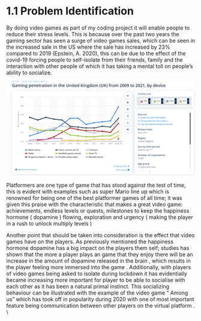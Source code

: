 # 1.1 Problem Identification

By doing video games as part of my coding project it will enable people to reduce their stress levels. This is because over the past two years the gaming sector has seen a surge of video games sales, which can be seen in the increased sale in the US where the sale has increased by 23% compared to 2019 (Epstein, A. 2020), this can be due to the effect of the covid-19 forcing people to self-isolate from their friends, family and the interaction with other people of which it has taking a mental toll on people’s ability to socialize.

![this is image shows the increase in gaming penetration in the uk market this a piece of supporting evidence to my claim that people in the uk found new ways to entertainment  them self thought playing gaming in which this is image display the increase the game playing from 2019- 2021 I](../.gitbook/assets/image.png)



Platformers are one type of game that has stood against the test of  time, this is evident with examples such as super Mario line up which  is renowned for being one of the best platformer games of all time; it was given this praise with the characteristic that makes a great video game: achievements, endless levels or quests, milestones to keep the happiness hormone ( dopamine ) flowing, exploration and urgency ( making the player in a rush to unlock multiply levels )

&#x20;

Another point that should be taken into consideration is the effect that video games have on the players. As previously mentioned the happiness hormone dopamine has a big impact on the players them self; studies has shown that the more a player plays an game that they enjoy there will be an increase in the amount of dopamine released in the brain ,  which results in the player feeling more immersed into the game . Additionally, with players of video games being asked to isolate during lockdown it has evidentially   became increasing  more important for player to be able to socialise with each other  as it has been a natural primal instinct. This socializing behaviour can be illustrated with the example of the video game “ Among us” which has took off in popularity during  2020 with one of most important feature being communication between other players on the virtual platform . \
